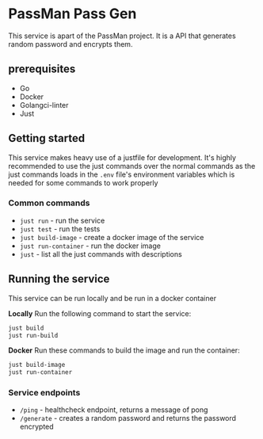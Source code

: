 # PassMan Pass Gen
This service is apart of the PassMan project. It is a API that generates random password and encrypts them.

## prerequisites
- Go 
- Docker
- Golangci-linter
- Just


## Getting started
This service makes heavy use of a justfile for development.
It's highly recommended to use the just commands over the normal commands as the just commands loads in the `.env` file's environment variables which is needed for some commands to work properly

### Common commands

- `just run` - run the service
- `just test` - run the tests
- `just build-image` - create a docker image of the service
- `just run-container` - run the docker image
- `just` - list all the just commands with descriptions

## Running the service
This service can be run locally and be run in a docker container

**Locally**
Run the following command to start the service:
```bash
just build
just run-build
```

**Docker**
Run these commands to build the image and run the container:
```bash
just build-image
just run-container
```

### Service endpoints
- `/ping` - healthcheck endpoint, returns a message of pong 
- `/generate` - creates a random password and returns the password encrypted
